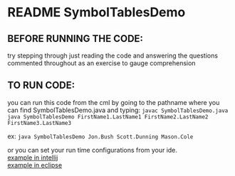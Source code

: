 # README SymbolTablesDemo

## BEFORE RUNNING THE CODE:
try stepping through just reading the code and answering the questions commented throughout as an exercise to gauge comprehension

## TO RUN CODE:
you can run this code from the cml by going to the pathname where you can find SymbolTablesDemo.java and typing:
```javac SymbolTablesDemo.java```\
```java SymbolTablesDemo FirstName1.LastName1 FirstName2.LastName2 FirstName3.LastName3```

ex:
```java SymbolTablesDemo Jon.Bush Scott.Dunning Mason.Cole```

or you can set your run time configurations from your ide.\
[example in intellij](https://docs.google.com/document/d/17PImSAIgaGZRtODld291o0VFRAVO7HMwkno8kTm4t5c/edit?usp=sharing)\
[example in eclipse](https://docs.google.com/document/d/1xsfQ6EQGJo2BwXlb7ZrMwtYiEwg4nCkhS8cAFJ8bWJg/edit?usp=sharing)
